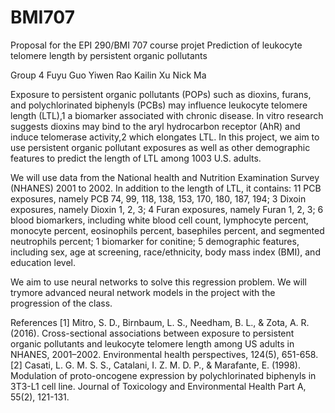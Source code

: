 # BMI707
Proposal for the EPI 290/BMI 707 course projet
Prediction of leukocyte telomere length by persistent organic pollutants 

Group 4
Fuyu Guo	Yiwen Rao	Kailin Xu	Nick Ma

Exposure to persistent organic pollutants (POPs) such as dioxins, furans, and polychlorinated biphenyls (PCBs) may influence leukocyte telomere length (LTL),1 a biomarker associated with chronic disease. In vitro research suggests dioxins may bind to the aryl hydrocarbon receptor (AhR) and induce telomerase activity,2 which elongates LTL. In this project, we aim to use persistent organic pollutant exposures as well as other demographic features to predict the length of LTL among 1003 U.S. adults.

We will use data from the National health and Nutrition Examination Survey (NHANES) 2001 to 2002. In addition to the length of LTL, it contains:
11 PCB exposures, namely PCB 74, 99, 118, 138, 153, 170, 180, 187, 194;
3 Dixoin exposures, namely Dioxin 1, 2, 3;
4 Furan exposures, namely Furan 1, 2, 3;
6 blood biomarkers, including white blood cell count, lymphocyte percent, monocyte percent, eosinophils percent, basephiles percent, and segmented neutrophils percent;
1 biomarker for conitine;
5 demographic features, including sex, age at screening, race/ethnicity, body mass index (BMI), and education level.

We aim to use neural networks to solve this regression problem. We will trymore advanced neural network models in the project with the progression of the class.

References
[1] Mitro, S. D., Birnbaum, L. S., Needham, B. L., & Zota, A. R. (2016). Cross-sectional associations between exposure to persistent organic pollutants and leukocyte telomere length among US adults in NHANES, 2001–2002. Environmental health perspectives, 124(5), 651-658.
[2] Casati, L. G. M. S. S., Catalani, I. Z. M. D. P., & Marafante, E. (1998). Modulation of proto-oncogene expression by polychlorinated biphenyls in 3T3-L1 cell line. Journal of Toxicology and Environmental Health Part A, 55(2), 121-131.

